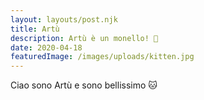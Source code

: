 ```yaml
---
layout: layouts/post.njk
title: Artù
description: Artù è un monello! 🐾
date: 2020-04-18
featuredImage: /images/uploads/kitten.jpg
---
```

Ciao sono Artù e sono bellissimo 🐱